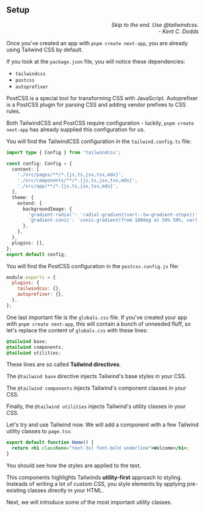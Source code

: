 ## Setup

<div style="text-align: right"> <i> Skip to the end. Use @tailwindcss. <br> - Kent C. Dodds </i> </div>

Once you've created an app with `pnpm create next-app`, you are already using Tailwind CSS by default.

If you look at the `package.json` file, you will notice these dependencies:

- `tailwindcss`
- `postcss`
- `autoprefixer`

PostCSS is a special tool for transforming CSS with JavaScript.
Autoprefixer is a PostCSS plugin for parsing CSS and adding vendor prefixes to CSS rules.

Both TailwindCSS and PostCSS require configuration - luckily, `pnpm create next-app` has already supplied this configuration for us.

You will find the TailwindCSS configuration in the `tailwind.config.ts` file:

```ts
import type { Config } from 'tailwindcss';

const config: Config = {
  content: [
    './src/pages/**/*.{js,ts,jsx,tsx,mdx}',
    './src/components/**/*.{js,ts,jsx,tsx,mdx}',
    './src/app/**/*.{js,ts,jsx,tsx,mdx}',
  ],
  theme: {
    extend: {
      backgroundImage: {
        'gradient-radial': 'radial-gradient(var(--tw-gradient-stops))',
        'gradient-conic': 'conic-gradient(from 180deg at 50% 50%, var(--tw-gradient-stops))',
      },
    },
  },
  plugins: [],
};
export default config;
```

You will find the PostCSS configuration in the `postcss.config.js` file:

```js
module.exports = {
  plugins: {
    tailwindcss: {},
    autoprefixer: {},
  },
};
```

One last important file is the `globals.css` file.
If you've created your app with `pnpm create next-app`, this will contain a bunch of unneeded fluff, so let's replace the content of `globals.css` with these lines:

```css
@tailwind base;
@tailwind components;
@tailwind utilities;
```

These lines are so called **Tailwind directives**.

The `@tailwind base` directive injects Tailwind's base styles in your CSS.

The `@tailwind components` injects Tailwind's component classes in your CSS.

Finally, the `@tailwind utilities` injects Tailwind's utility classes in your CSS.

Let's try and use Tailwind now.
We will add a component with a few Tailwind utility classes to `page.tsx`:

```jsx
export default function Home() {
  return <h1 className="text-3xl font-bold underline">Welcome</h1>;
}
```

You should see how the styles are applied to the text.

This components highlights Tailwinds **utility-first** approach to styling.
Insteads of writing a lot of custom CSS, you style elements by applying pre-existing classes directly in your HTML.

Next, we will introduce some of the most important utility classes.
